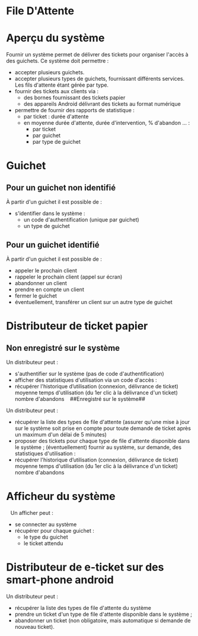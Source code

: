 File D'Attente
==============

# Aperçu du système #

Fournir un système permet de délivrer des tickets pour organiser l'accès à des guichets.
Ce système doit permettre :

* accepter plusieurs guichets.
* accepter plusieurs types de guichets, fournissant différents services. Les fils d'attente étant gérée par type.
* fournir des tickets aux clients via :
	- des bornes fournissant des tickets papier
	- des appareils Android délivrant des tickets au format numérique
* permettre de fournir des rapports de statistique :
	- par ticket : durée d'attente
	- en moyenne durée d'attente, durée d'intervention, % d'abandon ... :
		+ par ticket
		+ par guichet
		+ par type de guichet

# Guichet #

## Pour un guichet non identifié ##

À partir d'un guichet il est possible de :

* s'identifier dans le système :
	- un code d'authentification (unique par guichet)
	- un type de guichet

## Pour un guichet identifié ##

À partir d'un guichet il est possible de :

* appeler le prochain client
* rappeler le prochain client (appel sur écran)
* abandonner un client
* prendre en compte un client
* fermer le guichet
* éventuellement, transférer un client sur un autre type de guichet

# Distributeur de ticket papier #

## Non enregistré sur le système ##

Un distributeur peut :

* s'authentifier sur le système (pas de code d'authentification)
* afficher des statistiques d'utilisation via un code d'accès :
* récupérer l'historique d’utilisation (connexion, délivrance de ticket)
moyenne temps d'utilisation (du 1er clic à la délivrance d'un ticket)
nombre d'abandons
  
##Enregistré sur le système##

Un distributeur peut :

* récupérer la liste des types de file d'attente (assurer qu'une mise à jour sur le système soit prise en compte pour toute demande de ticket après un maximum d'un délai de 5 minutes)
* proposer des tickets pour chaque type de file d'attente disponible dans le système ;
(éventuellement) fournir au système, sur demande, des statistiques d'utilisation :
* récupérer l'historique d’utilisation (connexion, délivrance de ticket)
moyenne temps d'utilisation (du 1er clic à la délivrance d'un ticket)
nombre d'abandons

# Afficheur du système #
  
Un afficher peut :

* se connecter au système
* récupérer pour chaque guichet :
	- le type du guichet
	- le ticket attendu

# Distributeur de e-ticket sur des smart-phone android #

Un distributeur peut :

* récupérer la liste des types de file d'attente du système
* prendre un ticket d'un type de file d'attente disponible dans le système ;
* abandonner un ticket (non obligatoire, mais automatique si demande de nouveau ticket).

   

